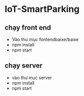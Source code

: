 # IoT-SmartParking
## chạy front end
- Vào thư mục fontendbaixe/baixe
- npm install
- npm start
## chạy server
- vào thư mục server
- npm install
- npm start